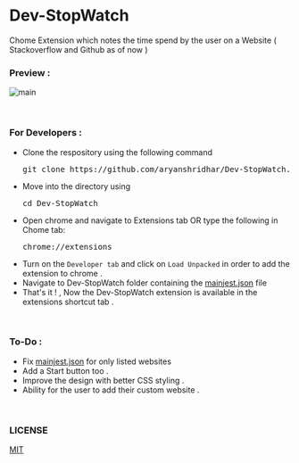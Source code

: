 # Dev-StopWatch
Chome Extension which notes the time spend by the user on a Website ( Stackoverflow and Github as of now )

### Preview : 

![main](https://user-images.githubusercontent.com/53977614/87383718-a1a73b80-c5b7-11ea-9e24-6081e7d4edca.gif)

<br/>

### For Developers : 

<ul>
<li>Clone the respository using the following command <pre>git clone https://github.com/aryanshridhar/Dev-StopWatch.git</pre></li>
<li>Move into the directory using <pre>cd Dev-StopWatch</pre></li>
<li>Open chrome and navigate to Extensions tab OR type the following in Chome tab: <pre>chrome://extensions</pre></li>
<li>Turn on the <code>Developer tab</code> and click on <code>Load Unpacked</code> in order to add the extension to chrome .</li>
<li>Navigate to Dev-StopWatch folder containing the <a href = 'https://github.com/aryanshridhar/Dev-StopWatch/blob/master/manifest.json'>mainjest.json</a> file</li>
<li>That's it ! , Now the Dev-StopWatch extension is available in the extensions shortcut tab .</li>
</li>
</ul>
<br>



### To-Do : 



<ul>
<li>Fix <a href = 'https://github.com/aryanshridhar/Dev-StopWatch/blob/master/manifest.json'>mainjest.json</a> for only listed websites</li>
<li>Add a Start button too .</li>
<li>Improve the design with better CSS styling .</li>
<li>Ability for the user to add their custom website .</li>
</ul>

<br/>

### LICENSE

<a href = 'https://github.com/aryanshridhar/Dev-StopWatch/blob/master/LICENSE'>MIT</a>

